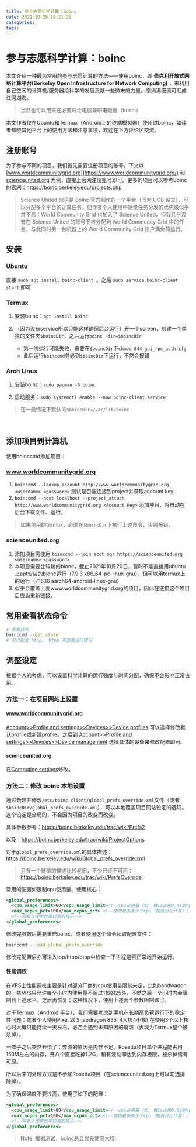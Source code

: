 ```yaml
---
title: 参与志愿科学计算：boinc
date: 2021-10-28 19:21:39
categories:  
tags:
---
```


# 参与志愿科学计算：boinc

本文介绍一种最为常用的参与志愿计算的方法——使用boinc，即 **伯克利开放式网络计算平台(Berkeley Open Infrastructure for Network Computing)** ，来利用自己空闲的计算机/服务器给科学的发展贡献一些微末的力量。愿涓涓细流可汇成江河湖海。

> 当然也可以用来在必要时让电脑兼职电暖器（bushi）

本文作者仅在Ubuntu和Termux（Android上的终端模拟器）使用过boinc，如读者知晓其他平台上的使用方法和注意事项，欢迎在下方评论区交流。

 <!-- more -->

## 注册账号

为了参与不同的项目，我们首先需要注册项目的账号。下文以[www.worldcommunitygrid.org](https://www.worldcommunitygrid.org/) 和 [scienceunited.org](https://scienceunited.org/) 为例，直接上官网注册账号即可。更多的项目可以参考Boinc的官网：https://boinc.berkeley.edu/projects.php

> Science United 似乎是 Boinc 官方制作的一个平台（同为 UCB 设立），可以分配多个平台的计算任务，但作者个人使用中感觉任务分发的优先级似乎并不高：World Community Grid 也加入了 Science United，但我几乎没有在 Science United 的账号下被分配到 World Community Grid 中的任务，与此同时另一台机器上的 World Community Grid 账户满负荷运行。

## 安装

### Ubuntu

直接 `sudo apt install boinc-client `。之后 `sudo service boinc-client start` 即可

### Termux

1. 安装boinc：`apt install boinc`

2. （因为没有service所以只能这样确保后台运行）开一个screen，创建一个单独的文件夹`$boincDir`，之后运行`boinc -dir=$boincDir`

   - 第一次运行可能失败，需要在`$boincDir`下`chmod 644 gui_rpc_auth.cfg`
   - 此后运行`boinccmd`务必到`$boincDir`下运行，不然会报错
   
### Arch Linux

1. 安装boinc：`sudo pacman -S boinc`

2. 启动服务：`sudo systemctl enable --now boinc-client.service`

> 在一般情况下默认的`$boincDir=/var/lib/boinc`

​     


## 添加项目到计算机

使用boinccmd添加项目：

### www.worldcommunitygrid.org

1. `boinccmd --lookup_account http://www.worldcommunitygrid.org <username> <password>` 测试是否能连接到project并获取account key
2. `boinccmd --host localhost --project_attach http://www.worldcommunitygrid.org <Account Key>` 添加项目，将自动在后台下载文件、运行。

> 如果使用的termux，必须在`$boincDir`下执行上述命令，否则报错。

### scienceunited.org

1. 添加项目需使用 `boinccmd --join_acct_mgr https://scienceunited.org <username> <password>`
2. 本项目需要比较新的bionc，截止2021年10月20日，暂时不能直接用ubuntu上apt安装的bionc运行（7.9.3 x86_64-pc-linux-gnu），但可以用termux上的运行（7.16.16 aarch64-android-linux-gnu）
3. 似乎会覆盖上面www.worldcommunitygrid.org的项目，因此在链接这个项目后应当重新链接。



## 常用查看状态命令

```bash
# 查看状态
boinccmd --get_state 
# 可以配合 htop、 btop 来查看运行情况
```





## 调整设定

根据个人的考虑，可以设置科学计算的运行强度与时间分配，确保不会影响正常占用。

### 方法一：在项目网站上设置

#### www.worldcommunitygrid.org

[Account>>Profile and settings>>Devices>>Device profiles](https://www.worldcommunitygrid.org/ms/device/viewProfiles.do) 可以选择修改默认profile或新建profile。之后到 [Account>>Profile and settings>>Devices>>Device management](https://www.worldcommunitygrid.org/ms/device/viewDevices.do) 选择具体的设备来修改配置即可。

#### scienceunited.org

在[Computing settings](https://scienceunited.org/su_compute_prefs.php)修改。

### 方法二：修改 boinc 本地设置

通过新建并修改`/etc/boinc-client/global_prefs_override.xml`文件（或者`$boincDir/global_prefs_override.xml`），可以本地覆盖项目网站设定的选项。这个设定是全局的，不会因为项目的改变而改变。

具体参数参考：<https://boinc.berkeley.edu/trac/wiki/Prefs2>

以及：<https://boinc.berkeley.edu/trac/wiki/ProjectOptions>

对于`global_prefs_override.xml`的具体描述：<https://boinc.berkeley.edu/wiki/Global_prefs_override.xml>

> 另有一个链接的描述比较老旧，不少已经不可用：<https://boinc.berkeley.edu/trac/wiki/PrefsOverride>

常用的配置如限制cpu使用量、使用核心：

```xml
<global_preferences>
  <cpu_usage_limit>60</cpu_usage_limit><!--cpu占用量（如: 每1s占用0.6s的cpu）-->
  <max_ncpus_pct>100</max_ncpus_pct> <!--使用最多多少个cpu（按百分比计算）; 注意<max_cpus>已被废弃！-->
  <!--将默认使用效率较高的核心-->
</global_preferences>
```

修改完参数后需要重启boinc，或者使用这个命令读取配置文件：

```bash
boinccmd --read_global_prefs_override
```

修改完配置后亦可进入top/htop/btop中检查一下进程是否正常地开始运行。

#### 性能调校

在VPS上性能调校主要是针对部分厂商的cpu使用量限制来定，比如bandwagon的一些VPS只允许每个小时内使用量不超过1核的25%，不然之后一个小时内会限制到上述水平，之后再恢复；这种情况下，使用上述两个参数限制即可。

对于Termux（Android 平台），我们需要考虑到手机在长期高负荷运行下的稳定性问题：笔者个人使用Pixel 2( Snapdragon 835, 4大核4小核) 在使用3个以上核心时大概只能持续一天左右，必定会遇到未知原因的崩溃（表现为Termux整个被杀掉）。

一阵子之后突然开悟了：奔溃的原因是内存不足。Rosetta项目单个进程能占用150M左右的内存，开八个直接吃掉1.2G，稍有波动即达到内存极限，被杀掉情有可原。

所以后来的处理方式是不参加Rosetta项目（在scienceunited.org上可以勾选排除掉）。

为了确保温度不要过高，使用了如下的配置：

```xml
<global_preferences>
  <cpu_usage_limit>80</cpu_usage_limit><!--cpu占用量（如: 每1s占用0.6s的cpu）-->
  <max_ncpus_pct>100</max_ncpus_pct> <!--使用最多多少个cpu（按百分比计算）; 注意<max_cpus>已被废弃！-->
  <!--将默认使用效率较高的核心-->
</global_preferences>
```

> Note: 根据测试，boinc总会优先使用大核
